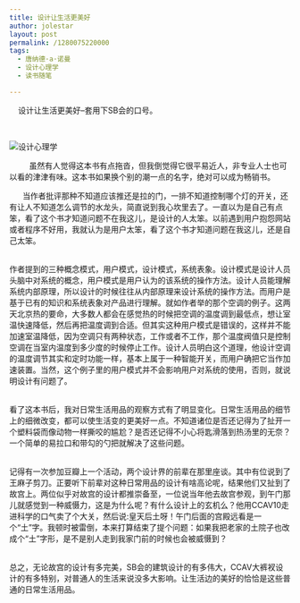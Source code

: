 ```yaml
---
title: 设计让生活更美好
author: jolestar
layout: post
permalink: /1280075220000
tags:
  - 唐纳德·a·诺曼
  - 设计心理学
  - 读书随笔

---
```

 

    设计让生活更美好–套用下SB会的口号。

 

![设计心理学][1]

[1]: http://img2.douban.com/lpic/s4230854.jpg
 

<!--more-->

         虽然有人觉得这本书有点拖沓，但我倒觉得它很平易近人，非专业人士也可以看的津津有味。这本书如果换个别的潮一点的名字，绝对可以成为畅销书。

      当作者批评那种不知道应该推还是拉的门，一排不知道控制哪个灯的开关，还有让人不知道怎么调节的水龙头，简直说到我心坎里去了。一直以为是自己有点笨，看了这个书才知道问题不在我这儿，是设计的人太笨。以前遇到用户抱怨网站或者程序不好用，我就认为是用户太笨，看了这个书才知道问题在我这儿，还是自己太笨。

      
作者提到的三种概念模式，用户模式，设计模式，系统表象。设计模式是设计人员头脑中对系统的概念，用户模式是用户认为的该系统的操作方法。设计人员能理解系统内部原理，所以设计的时候往往从内部原理来设计系统的操作方法。而用户是基于已有的知识和系统表象对产品进行理解。就如作者举的那个空调的例子。这两天北京热的要命，大多数人都会在感觉热的时候把空调的温度调到最低点，想让室温快速降低，然后再把温度调到合适。但其实这种用户模式是错误的，这样并不能加速室温降低，因为空调只有两种状态，工作或者不工作，那个温度阀值只是控制空调在当室内温度到多少度的时候停止工作。设计人员明白这个道理，他设计空调的温度调节其实和定时功能一样，基本上属于一种智能开关，而用户确把它当作加速装置。当然，这个例子里的用户模式并不会影响用户对系统的使用，否则，就说明设计有问题了。

       
看了这本书后，我对日常生活用品的观察方式有了明显变化。日常生活用品的细节上的细微改变，都可以使生活变的更美好一点。不知道诸位是否还记得为了扯开一个塑料袋而像动物一样撕咬的尴尬？是否还记得不小心将匙滑落到热汤里的无奈？一个简单的易拉口和带勾的勺把就解决了这些问题。

      
记得有一次参加豆瓣上一个活动，两个设计界的前辈在那里座谈。其中有位说到了王麻子剪刀。正要听下前辈对这种日常用品的设计有啥高论呢，结果他们又扯到了故宫上。两位似乎对故宫的设计都推崇备至，一位说当年他去故宫参观，到午门那儿就感觉到一种威慑力，这是为什么呢？有什么设计上的玄机么？他用CCAV10走进科学的口气卖了个大关，然后说:皇天后土呀！午门后面的宫殿远看是一个“土”字。我顿时被雷倒，本来打算结束了提个问题：如果我把老家的土院子也改成个“土”字形，是不是别人走到我家门前的时候也会被威慑到？

     
总之，无论故宫的设计有多完美，SB会的建筑设计的有多伟大，CCAV大裤衩设计的有多特别，对普通人的生活来说没多大影响。让生活边的美好的恰恰是这些普通的日常生活用品。

 

 

 
